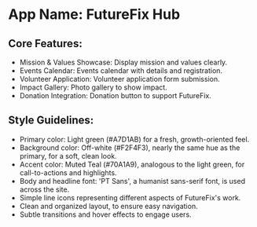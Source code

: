 # **App Name**: FutureFix Hub

## Core Features:

- Mission & Values Showcase: Display mission and values clearly.
- Events Calendar: Events calendar with details and registration.
- Volunteer Application: Volunteer application form submission.
- Impact Gallery: Photo gallery to show impact.
- Donation Integration: Donation button to support FutureFix.

## Style Guidelines:

- Primary color: Light green (#A7D1AB) for a fresh, growth-oriented feel.
- Background color: Off-white (#F2F4F3), nearly the same hue as the primary, for a soft, clean look.
- Accent color: Muted Teal (#70A1A9), analogous to the light green, for call-to-actions and highlights.
- Body and headline font: 'PT Sans', a humanist sans-serif font, is used across the site.
- Simple line icons representing different aspects of FutureFix's work.
- Clean and organized layout, to ensure easy navigation.
- Subtle transitions and hover effects to engage users.